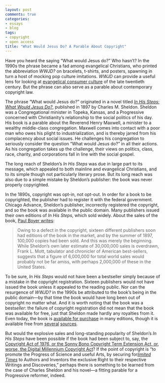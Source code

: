 ```yaml
---
layout: post
comments: true
categories: 
- essays
- blog
tags:
- copyright
- open access
title: "What Would Jesus Do? A Parable About Copyright"
---
```


Have you heard the saying “What would Jesus do?” Who hasn’t? In the
1990s the phrase became a fad among evangelical Christians, who printed
the abbreviation *WWJD?* on bracelets, t-shirts, and posters, spawning
in turn a host of mocking pop culture imitations. *WWJD* can provide a
useful lens for looking at [evangelical consumer culture][] of the late
twentieth century. But the phrase can also serve as a parable about
contemporary copyright law.

<!--more-->

The phrase “What would Jesus do?” originated in a novel titled [*In His
Steps: What Would Jesus Do?*][], published in 1897 by Charles M.
Sheldon. Sheldon was a Congregational minister in Topeka, Kansas, and a
Progressive concerned with Christianity’s relationship to the social
politics of his day. His book is a parable about the Reverend Henry
Maxwell, a minister to a wealthy middle-class congregation. Maxwell
comes into contact with a poor man who owes his plight to
industrialization, and is thereby jarred from his complacency about
social issues. He challenges his congregation to seriously consider the
question “What would Jesus do?” in all their actions. As his
congregation takes up the challenge, their views on politics, class,
race, charity, and corporations fall in line with the social gospel.

The long reach of Sheldon’s *In His Steps* was due in large part to its
message, which appealed to both mainline and evangelical Christians, and
to its simple though not particularly literary prose. But its long reach
was also due to a simple mistake by Sheldon’s publisher: the book was
never properly copyrighted.

In the 1890s, copyright was opt-in, not opt-out. In order for a book to
be copyrighted, the publisher had to register it with the federal
government. Chicago Advance, Sheldon’s publisher, incorrectly registered
the copyright, and so the book was available in the public domain. Many
publishers issued their own editions of *In His Steps*, which sold
widely. About the sales of the book, [Paul Boyer writes][]:

> Owing to a defect in the copyright, sixteen different publishers soon
> had editions of the book in the market, and by the summer of 1897,
> 100,000 copies had been sold. And this was merely the beginning. While
> Sheldon’s own later estimate of 30,000,000 sales is overdrawn, Frank
> L. Mott, tabulator and chronicler of American best-sellers, suggests
> that a figure of 6,000,000 for total world sales would probably not be
> far amiss, with perhaps 2,000,000 of these in the United States.

To be sure, *In His Steps* would not have been a bestseller simply
because of a mistake in the copyright registration. Sixteen publishers
would not have issued the book unless it appealed to the reading public.
Nor can the resurgence of *WWJD?* in the 1990s be attributed to the
book’s being in the public domain—by that time the book would have long
been out of copyright no matter what. And it is worth noting that the
book was a best*seller*: the failure of copyright registration did not
mean that the book was available for free, just that Sheldon made hardly
any royalties from it. Even today, the book is [available for
purchase][] in many editions, though it is available free from
[several][] [sources][].

But would the explosive sales and long-standing popularity of Sheldon’s
*In His Steps* have been possible if the book had been subject to, say,
the [Copyright Act of 1976, or the Sonny Bono Copyright Term Extension
Act, or, worse, the Digital Millennium Copyright Act][copyright laws]?
If the point of copyright is “to promote the Progress of Science and
useful Arts, by securing for[*limited Times*][] to Authors and Inventors
the exclusive Right to their respective Writings and Discoveries,”
perhaps there is something to be learned from the case of Charles
Sheldon and his novel—a fitting parable for a Progressive reformer,
indeed.

[evangelical consumer culture]: http://www.bookforum.com/inprint/016_02/3848
[*In His Steps: What Would Jesus Do?*]: http://books.google.com/books?id=cHVIAAAAMAAJ
[Paul Boyer writes]: http://www.jstor.org/stable/2711587
[available for purchase]: http://www.amazon.com/s/ref=nb_sb_noss?url=search-alias=aps&field-keywords=in+his+steps&x=0&y=0
[several]: http://www.gutenberg.org/etext/4540
[sources]: http://books.google.com/books?id=cHVIAAAAMAAJ&printsec=frontcover&dq=in+his+steps&ei=dWCZS4HvMpbONM-vwdcH&cd=1#v=onepage&q=&f=false
[copyright laws]: http://chnm.gmu.edu/digitalhistory/copyright/1.php
[*limited Times*]: http://www.archives.gov/exhibits/charters/constitution_transcript.html
